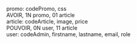 
promo: codePromo, css  
AVOIR, 1N promo, 01 article  
article: codeArticle, image, price  
POUVOIR, 0N user, 11 article  
user: codeAdmin, firstname, lastname, email, role
